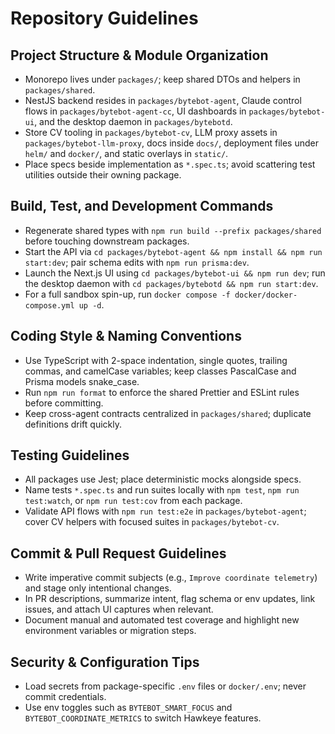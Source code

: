 # Repository Guidelines

## Project Structure & Module Organization
- Monorepo lives under `packages/`; keep shared DTOs and helpers in `packages/shared`.
- NestJS backend resides in `packages/bytebot-agent`, Claude control flows in `packages/bytebot-agent-cc`, UI dashboards in `packages/bytebot-ui`, and the desktop daemon in `packages/bytebotd`.
- Store CV tooling in `packages/bytebot-cv`, LLM proxy assets in `packages/bytebot-llm-proxy`, docs inside `docs/`, deployment files under `helm/` and `docker/`, and static overlays in `static/`.
- Place specs beside implementation as `*.spec.ts`; avoid scattering test utilities outside their owning package.

## Build, Test, and Development Commands
- Regenerate shared types with `npm run build --prefix packages/shared` before touching downstream packages.
- Start the API via `cd packages/bytebot-agent && npm install && npm run start:dev`; pair schema edits with `npm run prisma:dev`.
- Launch the Next.js UI using `cd packages/bytebot-ui && npm run dev`; run the desktop daemon with `cd packages/bytebotd && npm run start:dev`.
- For a full sandbox spin-up, run `docker compose -f docker/docker-compose.yml up -d`.

## Coding Style & Naming Conventions
- Use TypeScript with 2-space indentation, single quotes, trailing commas, and camelCase variables; keep classes PascalCase and Prisma models snake_case.
- Run `npm run format` to enforce the shared Prettier and ESLint rules before committing.
- Keep cross-agent contracts centralized in `packages/shared`; duplicate definitions drift quickly.

## Testing Guidelines
- All packages use Jest; place deterministic mocks alongside specs.
- Name tests `*.spec.ts` and run suites locally with `npm test`, `npm run test:watch`, or `npm run test:cov` from each package.
- Validate API flows with `npm run test:e2e` in `packages/bytebot-agent`; cover CV helpers with focused suites in `packages/bytebot-cv`.

## Commit & Pull Request Guidelines
- Write imperative commit subjects (e.g., `Improve coordinate telemetry`) and stage only intentional changes.
- In PR descriptions, summarize intent, flag schema or env updates, link issues, and attach UI captures when relevant.
- Document manual and automated test coverage and highlight new environment variables or migration steps.

## Security & Configuration Tips
- Load secrets from package-specific `.env` files or `docker/.env`; never commit credentials.
- Use env toggles such as `BYTEBOT_SMART_FOCUS` and `BYTEBOT_COORDINATE_METRICS` to switch Hawkeye features.
